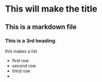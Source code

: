 # This will make the title
## This is a markdown file
### This is a 3rd heading
this makes a list
* first row
* second row
* third row
*
